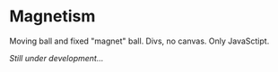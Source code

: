 # Magnetism

Moving ball and fixed "magnet" ball. Divs, no canvas. Only JavaSctipt.

*Still under development...*
